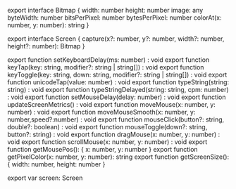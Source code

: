 export interface Bitmap {
  width: number
  height: number
  image: any
  byteWidth: number
  bitsPerPixel: number
  bytesPerPixel: number
  colorAt(x: number, y: number): string
}

export interface Screen {
  capture(x?: number, y?: number, width?: number, height?: number): Bitmap
}

export function setKeyboardDelay(ms: number) : void
export function keyTap(key: string, modifier?: string | string[]) : void
export function keyToggle(key: string, down: string, modifier?: string | string[]) : void
export function unicodeTap(value: number) : void
export function typeString(string: string) : void
export function typeStringDelayed(string: string, cpm: number) : void
export function setMouseDelay(delay: number) : void
export function updateScreenMetrics() : void
export function moveMouse(x: number, y: number) : void
export function moveMouseSmooth(x: number, y: number,speed?:number) : void
export function mouseClick(button?: string, double?: boolean) : void
export function mouseToggle(down?: string, button?: string) : void
export function dragMouse(x: number, y: number) : void
export function scrollMouse(x: number, y: number) : void
export function getMousePos(): { x: number, y: number }
export function getPixelColor(x: number, y: number): string
export function getScreenSize(): { width: number, height: number }

export var screen: Screen